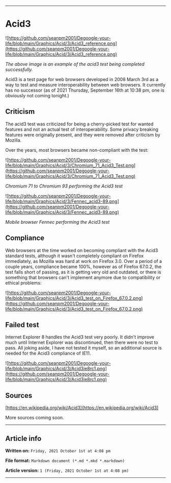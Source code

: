 
***

# Acid3

![https://github.com/seanpm2001/Degoogle-your-life/blob/main/Graphics/Acid/3/Acid3_reference.png](https://github.com/seanpm2001/Degoogle-your-life/blob/main/Graphics/Acid/3/Acid3_reference.png)

_The above image is an example of the acid3 test being completed successfully._

Acid3 is a test page for web browsers developed in 2008 March 3rd as a way to test and measure interoperability between web browsers. It currently has no successor (as of 2021 Thursday, September 16th at 10:38 pm, one is obviously not coming tonight.)

## Criticism

The acid3 test was criticized for being a cherry-picked test for wanted features and not an actual test of interoperability. Some privacy breaking features were originally present, and they were removed after criticism by Mozilla.

Over the years, most browsers became non-compliant with the test:

![https://github.com/seanpm2001/Degoogle-your-life/blob/main/Graphics/Acid/3/Chromium_71_Acid3_Test.png](https://github.com/seanpm2001/Degoogle-your-life/blob/main/Graphics/Acid/3/Chromium_71_Acid3_Test.png)

_Chromium 71 to Chromium 93 performing the Acid3 test_

![https://github.com/seanpm2001/Degoogle-your-life/blob/main/Graphics/Acid/3/Fennec_acid3-89.png](https://github.com/seanpm2001/Degoogle-your-life/blob/main/Graphics/Acid/3/Fennec_acid3-89.png)

_Mobile browser Fennec performing the Acid3 test_

## Compliance

Web browsers at the time worked on becoming compliant with the Acid3 standard tests, although it wasn't completely compliant on Firefox immediately, as Mozilla was hard at work on Firefox 3.0. Over a period of a couple years, compliance became 100%, however as of Firefox 67.0.2, the test falls short of passing, as it is getting very old and outdated, or there is something that browsers can't implement anymore due to compatibility or ethical problems:

![https://github.com/seanpm2001/Degoogle-your-life/blob/main/Graphics/Acid/3/Acid3_test_on_Firefox_67.0.2.png](https://github.com/seanpm2001/Degoogle-your-life/blob/main/Graphics/Acid/3/Acid3_test_on_Firefox_67.0.2.png)

## Failed test

Internet Explorer 8 handles the Acid3 test very poorly. It didn't improve much until Internet Explorer was discontinued, then there were no test to pass. All joking aside, I have not tested it myself, so an additional source is needed for the Acid3 compliance of IE11.

![https://github.com/seanpm2001/Degoogle-your-life/blob/main/Graphics/Acid/3/Acid3ie8rc1.png](https://github.com/seanpm2001/Degoogle-your-life/blob/main/Graphics/Acid/3/Acid3ie8rc1.png)

## Sources

[https://en.wikipedia.org/wiki/Acid3](https://en.wikipedia.org/wiki/Acid3)

More sources coming soon.

***

## Article info

**Written on:** `Friday, 2021 October 1st at 4:08 pm`

**File format:** `Markdown document (*.md *.mkd *.markdown)`

**Article version:** `1 (Friday, 2021 October 1st at 4:08 pm)`

***

